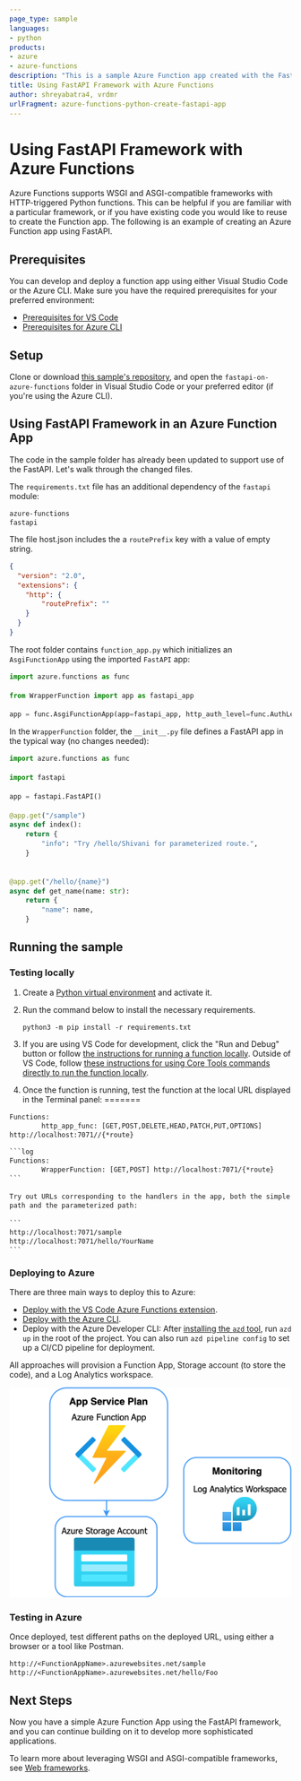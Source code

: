```yaml
---
page_type: sample
languages:
- python
products:
- azure
- azure-functions
description: "This is a sample Azure Function app created with the FastAPI framework."
title: Using FastAPI Framework with Azure Functions
author: shreyabatra4, vrdmr
urlFragment: azure-functions-python-create-fastapi-app
---
```


# Using FastAPI Framework with Azure Functions

Azure Functions supports WSGI and ASGI-compatible frameworks with HTTP-triggered Python functions. This can be helpful if you are familiar with a particular framework, or if you have existing code you would like to reuse to create the Function app. The following is an example of creating an Azure Function app using FastAPI.

## Prerequisites

You can develop and deploy a function app using either Visual Studio Code or the Azure CLI. Make sure you have the required prerequisites for your preferred environment:

* [Prerequisites for VS Code](https://docs.microsoft.com/azure/azure-functions/create-first-function-vs-code-python#configure-your-environment)
* [Prerequisites for Azure CLI](https://docs.microsoft.com/azure/azure-functions/create-first-function-cli-python#configure-your-local-environment)

## Setup

Clone or download [this sample's repository](https://github.com/Azure-Samples/fastapi-on-azure-functions/), and open the `fastapi-on-azure-functions` folder in Visual Studio Code or your preferred editor (if you're using the Azure CLI).

## Using FastAPI Framework in an Azure Function App

The code in the sample folder has already been updated to support use of the FastAPI. Let's walk through the changed files.

The `requirements.txt` file has an additional dependency of the `fastapi` module:

```
azure-functions
fastapi
```


The file host.json includes the a `routePrefix` key with a value of empty string.

```json
{
  "version": "2.0",
  "extensions": {
    "http": {
        "routePrefix": ""
    }
  }
}
```


The root folder contains `function_app.py` which initializes an `AsgiFunctionApp` using the imported `FastAPI` app:

```python
import azure.functions as func

from WrapperFunction import app as fastapi_app

app = func.AsgiFunctionApp(app=fastapi_app, http_auth_level=func.AuthLevel.ANONYMOUS)
```

In the `WrapperFunction` folder, the `__init__.py` file defines a FastAPI app in the typical way (no changes needed):

```python
import azure.functions as func

import fastapi

app = fastapi.FastAPI()

@app.get("/sample")
async def index():
    return {
        "info": "Try /hello/Shivani for parameterized route.",
    }


@app.get("/hello/{name}")
async def get_name(name: str):
    return {
        "name": name,
    }
```

## Running the sample

### Testing locally

1. Create a [Python virtual environment](https://docs.python.org/3/tutorial/venv.html#creating-virtual-environments) and activate it.

2. Run the command below to install the necessary requirements.

    ```log
    python3 -m pip install -r requirements.txt
    ```

3. If you are using VS Code for development, click the "Run and Debug" button or follow [the instructions for running a function locally](https://docs.microsoft.com/azure/azure-functions/create-first-function-vs-code-python#run-the-function-locally). Outside of VS Code, follow [these instructions for using Core Tools commands directly to run the function locally](https://docs.microsoft.com/azure/azure-functions/functions-run-local?tabs=v4%2Cwindows%2Cpython%2Cportal%2Cbash#start).

4. Once the function is running, test the function at the local URL displayed in the Terminal panel:
=======
```log
Functions:
        http_app_func: [GET,POST,DELETE,HEAD,PATCH,PUT,OPTIONS] http://localhost:7071//{*route}
```

    ```log
    Functions:
            WrapperFunction: [GET,POST] http://localhost:7071/{*route}
    ```

    Try out URLs corresponding to the handlers in the app, both the simple path and the parameterized path:

    ```
    http://localhost:7071/sample
    http://localhost:7071/hello/YourName
    ```

### Deploying to Azure

There are three main ways to deploy this to Azure:

* [Deploy with the VS Code Azure Functions extension](https://docs.microsoft.com/en-us/azure/azure-functions/create-first-function-vs-code-python#publish-the-project-to-azure). 
* [Deploy with the Azure CLI](https://docs.microsoft.com/en-us/azure/azure-functions/create-first-function-cli-python?tabs=azure-cli%2Cbash%2Cbrowser#create-supporting-azure-resources-for-your-function).
* Deploy with the Azure Developer CLI: After [installing the `azd` tool](https://learn.microsoft.com/en-us/azure/developer/azure-developer-cli/install-azd?tabs=localinstall%2Cwindows%2Cbrew), run `azd up` in the root of the project. You can also run `azd pipeline config` to set up a CI/CD pipeline for deployment.

All approaches will provision a Function App, Storage account (to store the code), and a Log Analytics workspace.

![Azure resources created by the deployment: Function App, Storage Account, Log Analytics workspace](./readme_diagram.png)

### Testing in Azure

Once deployed, test different paths on the deployed URL, using either a browser or a tool like Postman.

```
http://<FunctionAppName>.azurewebsites.net/sample
http://<FunctionAppName>.azurewebsites.net/hello/Foo
```

## Next Steps

Now you have a simple Azure Function App using the FastAPI framework, and you can continue building on it to develop more sophisticated applications.

To learn more about leveraging WSGI and ASGI-compatible frameworks, see [Web frameworks](https://docs.microsoft.com/azure/azure-functions/functions-reference-python?tabs=asgi%2Cazurecli-linux%2Capplication-level#web-frameworks).
